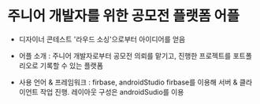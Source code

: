 # 주니어 개발자를 위한 공모전 플랫폼 어플

* 디자이너 콘테스트 '라우드 소싱'으로부터 아이디어를 얻음

* 어플 소개 : 주니어 개발자로부터 공모전 의뢰를 맡기고, 진행한 프로젝트를 포트폴리오로 기록할 수 있는 플랫폼


* 사용 언어 & 프레임워크 : firbase, androidStudio
firbase를 이용해 서버 & 클라이언트 작업 진행. 레이아웃 구성은 androidSudio를 이용
